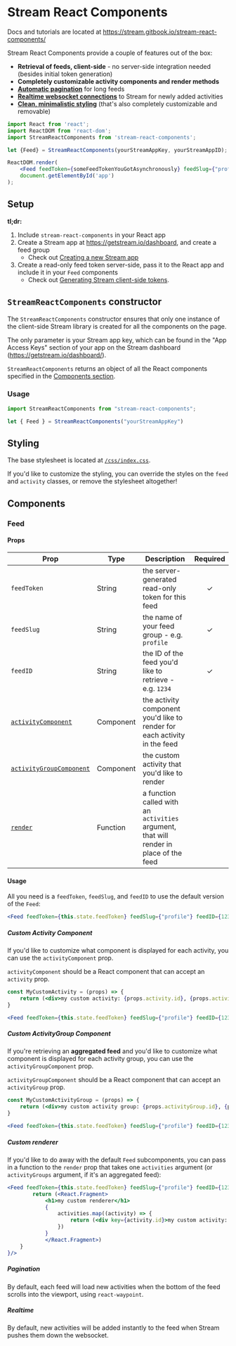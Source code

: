 # Stream React Components

Docs and tutorials are located at <https://stream.gitbook.io/stream-react-components/>

Stream React Components provide a couple of features out of the box:

-   **Retrieval of feeds, client-side** - no server-side integration needed (besides initial token generation)
-   **Completely customizable activity components and render methods**
-   **[Automatic pagination](#pagination)** for long feeds
-   **[Realtime websocket connections](#realtime)** to Stream for newly added activities
-   **[Clean, minimalistic styling](#styling)** (that's also completely customizable and removable)

```jsx
import React from 'react';
import ReactDOM from 'react-dom';
import StreamReactComponents from 'stream-react-components';

let {Feed} = StreamReactComponents(yourStreamAppKey, yourStreamAppID);

ReactDOM.render(
    <Feed feedToken={someFeedTokenYouGotAsynchronously} feedSlug={"profile"} feedID={1234}/>,
    document.getElementById('app')
);
```

## Setup

**tl;dr:**

1.  Include `stream-react-components` in your React app
2.  Create a Stream app at <https://getstream.io/dashboard>, and create a feed group
    -   Check out [Creating a new Stream app](/docs/create-stream-app.md)
3.  Create a read-only feed token server-side, pass it to the React app and include it in your `Feed` components
    -   Check out [Generating Stream client-side tokens](/docs/server-side-token.md).

## `StreamReactComponents` constructor

The `StreamReactComponents` constructor ensures that only one instance of the client-side Stream library is created for all the components on the page.

The only parameter is your Stream app key, which can be found in the "App Access Keys" section of your app on the Stream dashboard (<https://getstream.io/dashboard/>).

`StreamReactComponents` returns an object of all the React components specified in the [Components section](#components).

### Usage

```jsx
import StreamReactComponents from "stream-react-components";

let { Feed } = StreamReactComponents("yourStreamAppKey")
```

## Styling

The base stylesheet is located at [`/css/index.css`](/css/index.css).

If you'd like to customize the styling, you can override the styles on the `feed` and `activity` classes, or remove the stylesheet altogether!

## Components

### Feed

#### Props

| Prop                                                        | Type      | Description                                                                            | Required |
| ----------------------------------------------------------- | --------- | -------------------------------------------------------------------------------------- | :------: |
| `feedToken`                                                 | String    | the server-generated read-only token for this feed                                     |     ✓    |
| `feedSlug`                                                  | String    | the name of your feed group - e.g. `profile`                                           |     ✓    |
| `feedID`                                                    | String    | the ID of the feed you'd like to retrieve - e.g. `1234`                                |     ✓    |
| [`activityComponent`](#custom-activity-component)           | Component | the activity component you'd like to render for each activity in the feed              |          |
| [`activityGroupComponent`](#custom-activitygroup-component) | Component | the custom activity that you'd like to render                                          |          |
| [`render`](#custom-renderer)                                | Function  | a function called with an `activities` argument, that will render in place of the feed |          |

#### Usage

All you need is a `feedToken`, `feedSlug`, and `feedID` to use the default version of the `Feed`:

```jsx
<Feed feedToken={this.state.feedToken} feedSlug={"profile"} feedID={1234} />
```

##### Custom Activity Component

If you'd like to customize what component is displayed for each activity, you can use the `activityComponent` prop.

`activityComponent` should be a React component that can accept an `activity` prop.

```jsx
const MyCustomActivity = (props) => {
    return (<div>my custom activity: {props.activity.id}, {props.activity.actor}, {props.activity.verb}, {props.activity.object}</div>);
}

<Feed feedToken={this.state.feedToken} feedSlug={"profile"} feedID={1234} activityComponent={MyCustomActivity}/>
```

##### Custom ActivityGroup Component

If you're retrieving an **aggregated feed** and you'd like to customize what component is displayed for each activity group, you can use the `activityGroupComponent` prop.

`activityGroupComponent` should be a React component that can accept an `activityGroup` prop.

```jsx
const MyCustomActivityGroup = (props) => {
    return (<div>my custom activity group: {props.activityGroup.id}, {props.activityGroup.group}, {props.activityGroup.verb}, {props.activityGroup.activity_count}</div>);
}

<Feed feedToken={this.state.feedToken} feedSlug={"profile"} feedID={1234} activityComponent={MyCustomActivityGroup}/>
```

##### Custom renderer

If you'd like to do away with the default `Feed` subcomponents, you can pass in a function to the `render` prop that takes one `activities` argument (or `activityGroups` argument, if it's an aggregated feed):

```jsx
<Feed feedToken={this.state.feedToken} feedSlug={"profile"} feedID={1234} render={(activities) => {
        return (<React.Fragment>
            <h1>my custom renderer</h1>
            {
                activities.map((activity) => {
                    return (<div key={activity.id}>my custom activity: {activity.id}, {activity.actor}, {activity.verb}, {activity.object}</div>)
                })
            }
            </React.Fragment>)
    }
}/>
```

##### Pagination

By default, each feed will load new activities when the bottom of the feed scrolls into the viewport, using `react-waypoint`.

##### Realtime

By default, new activities will be added instantly to the feed when Stream pushes them down the websocket.
